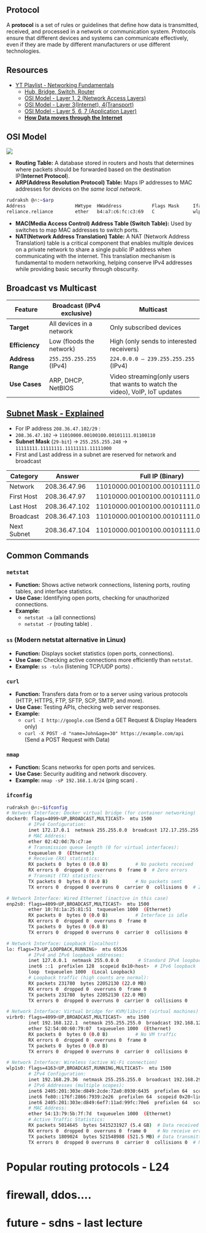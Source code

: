## Protocol

A **protocol** is a set of rules or guidelines that define how data is transmitted, received, and processed in a network or communication system. Protocols ensure that different devices and systems can communicate effectively, even if they are made by different manufacturers or use different technologies.


## Resources
- [YT Playlist - Networking Fundamentals](https://www.youtube.com/playlist?list=PLIFyRwBY_4bRLmKfP1KnZA6rZbRHtxmXi)
   - [Hub, Bridge, Switch, Router](https://youtu.be/H7-NR3Q3BeI?si=tR2Cehz4ls3uCt4m)
   - [OSI Model - Layer 1, 2 (Network Access Layers)](https://youtu.be/H7-NR3Q3BeI?si=tR2Cehz4ls3uCt4m)
   - [OSI Model - Layer 3(Internet), 4(Transport)](https://youtu.be/0aGqGKrRE0g?si=V2yKC54iKpmHM-3i)
   - [OSI Model - Layer 5, 6, 7 (Application Layer)](https://youtu.be/2iFFRqzX3yE?si=JJ_tmTmY6d-GMjYS)
   - [**How Data moves through the Internet**](https://youtu.be/YJGGYKAV4pA?si=DLCunOcloJ4hAnWi)


## OSI Model
![](https://pbs.twimg.com/media/Fhib8hlUoAEPq1U?format=jpg&name=4096x4096) 

- **Routing Table:** A database stored in routers and hosts that determines where packets should be forwarded based on the destination IP(**Internet Protocol**).
- **ARP(Address Resolution Protocol) Table:** Maps IP addresses to MAC addresses for devices on the *same local network*.
```bash
rudraksh @🔥:~$arp
Address                  HWtype  HWaddress           Flags Mask     Iface
reliance.reliance        ether   b4:a7:c6:fc:c3:69   C              wlp1s0
```
- **MAC(Media Access Control) Address Table (Switch Table):** Used by switches to map MAC addresses to switch ports.
- **NAT(Network Address Translation) Table:** A NAT (Network Address Translation) table is a critical component that enables multiple devices on a private network to share a single public IP address when communicating with the internet. This translation mechanism is fundamental to modern networking, helping conserve IPv4 addresses while providing basic security through obscurity.

## Broadcast vs Multicast
| Feature          | Broadcast (IPv4 exclusive)                         | Multicast                          |  
|------------------|------------------------------------|------------------------------------|  
| **Target**       | All devices in a network           | Only subscribed devices            |  
| **Efficiency**   | Low (floods the network)           | High (only sends to interested receivers) |  
| **Address Range**| `255.255.255.255` (IPv4)           | `224.0.0.0 – 239.255.255.255` (IPv4) |  
| **Use Cases**    | ARP, DHCP, NetBIOS                 | Video streaming(only users that wants to watch the video), VoIP, IoT updates |  



## [Subnet Mask - Explained](https://youtu.be/s_Ntt6eTn94?si=72uI-Mc9dEy9JF2s&t=661) 

   - For IP address `208.36.47.102/29` :
   - `208.36.47.102` → `11010000.00100100.00101111.01100110`
   - **Subnet Mask** (`29-bit`) → `255.255.255.248` → `11111111.11111111.11111111.11111000`
   - First and Last address in a subnet are reserved for network and broadcast

   | Category      |    Answer     | Full IP (Binary) |
   |---------------|---------------|------------------|
   | Network       | 208.36.47.96  | 11010000.00100100.00101111.01100000   |
   | First Host    | 208.36.47.97  | 11010000.00100100.00101111.01100001   | 
   | Last Host     | 208.36.47.102 | 11010000.00100100.00101111.01100110   |
   | Broadcast     | 208.36.47.103 | 11010000.00100100.00101111.01100111   |
   | Next Subnet   | 208.36.47.104 | 11010000.00100100.00101111.01101000   |


## Common Commands

### **`netstat`**  
- **Function:** Shows active network connections, listening ports, routing tables, and interface statistics.  
- **Use Case:** Identifying open ports, checking for unauthorized connections.  
- **Example:**  
  - `netstat -a` (all connections)  
  - `netstat -r` (routing table) .  

### **`ss`**  (Modern netstat alternative in Linux)
- **Function:** Displays socket statistics (open ports, connections).  
- **Use Case:** Checking active connections more efficiently than `netstat`.  
- **Example:** `ss -tuln` (listening TCP/UDP ports) .  

### **`curl`**  
- **Function:** Transfers data from or to a server using various protocols (HTTP, HTTPS, FTP, SFTP, SCP, SMTP, and more).  
- **Use Case:** Testing APIs, checking web server responses.  
- **Example:** 
   - `curl -I http://google.com` (Send a GET Request & Display Headers only)
   - `curl -X POST -d "name=John&age=30" https://example.com/api` (Send a POST Request with Data)

### **`nmap`**  
- **Function:** Scans networks for open ports and services.  
- **Use Case:** Security auditing and network discovery.  
- **Example:** `nmap -sP 192.168.1.0/24` (ping scan) .  



### **`ifconfig`**  
```bash
rudraksh @🔥:~$ifconfig
# Network Interface: Docker virtual bridge (for container networking)
docker0: flags=4099<UP,BROADCAST,MULTICAST>  mtu 1500
        # IPv4 Configuration:
        inet 172.17.0.1  netmask 255.255.0.0  broadcast 172.17.255.255  
        # MAC Address:
        ether 02:42:0d:7b:c7:ae  
        # Transmission queue length (0 for virtual interfaces):
        txqueuelen 0  (Ethernet)  
        # Receive (RX) statistics:
        RX packets 0  bytes 0 (0.0 B)          # No packets received
        RX errors 0  dropped 0  overruns 0  frame 0  # Zero errors
        # Transmit (TX) statistics:
        TX packets 0  bytes 0 (0.0 B)          # No packets sent
        TX errors 0  dropped 0 overruns 0  carrier 0  collisions 0  # Zero errors

# Network Interface: Wired Ethernet (inactive in this case)
enp2s0: flags=4099<UP,BROADCAST,MULTICAST>  mtu 1500
        ether 10:7d:1a:25:81:51  txqueuelen 1000  (Ethernet)
        RX packets 0  bytes 0 (0.0 B)          # Interface is idle
        RX errors 0  dropped 0  overruns 0  frame 0
        TX packets 0  bytes 0 (0.0 B)
        TX errors 0  dropped 0 overruns 0  carrier 0  collisions 0

# Network Interface: Loopback (localhost)
lo: flags=73<UP,LOOPBACK,RUNNING>  mtu 65536
        # IPv4 and IPv6 loopback addresses:
        inet 127.0.0.1  netmask 255.0.0.0       # Standard IPv4 loopback
        inet6 ::1  prefixlen 128  scopeid 0x10<host>  # IPv6 loopback
        loop  txqueuelen 1000  (Local Loopback)
        # Loopback traffic (high counts are normal):
        RX packets 231780  bytes 22052130 (22.0 MB)  
        RX errors 0  dropped 0  overruns 0  frame 0
        TX packets 231780  bytes 22052130 (22.0 MB)
        TX errors 0  dropped 0 overruns 0  carrier 0  collisions 0

# Network Interface: Virtual bridge for KVM/libvirt (virtual machines)
virbr0: flags=4099<UP,BROADCAST,MULTICAST>  mtu 1500
        inet 192.168.122.1  netmask 255.255.255.0  broadcast 192.168.122.255
        ether 52:54:00:60:79:07  txqueuelen 1000  (Ethernet)
        RX packets 0  bytes 0 (0.0 B)          # No VM traffic
        RX errors 0  dropped 0  overruns 0  frame 0
        TX packets 0  bytes 0 (0.0 B)
        TX errors 0  dropped 0 overruns 0  carrier 0  collisions 0

# Network Interface: Wireless (active Wi-Fi connection)
wlp1s0: flags=4163<UP,BROADCAST,RUNNING,MULTICAST>  mtu 1500
        # IPv4 Configuration:
        inet 192.168.29.36  netmask 255.255.255.0  broadcast 192.168.29.255  
        # IPv6 Addresses (multiple scopes):
        inet6 2405:201:303e:d849:2cde:72a0:8930:6435  prefixlen 64  scopeid 0x0<global>  # Public IPv6
        inet6 fe80::176f:2866:7939:2e26  prefixlen 64  scopeid 0x20<link>  # Link-local IPv6
        inet6 2405:201:303e:d849:6ef7:11ad:99fc:70e6  prefixlen 64  scopeid 0x0<global>  # Temporary IPv6
        # MAC Address:
        ether 54:13:79:5b:7f:7d  txqueuelen 1000  (Ethernet)
        # Active Traffic Statistics:
        RX packets 5014645  bytes 5415231927 (5.4 GB)  # Data received
        RX errors 0  dropped 0  overruns 0  frame 0    # No receive errors
        TX packets 1809024  bytes 521548988 (521.5 MB) # Data transmitted
        TX errors 0  dropped 0 overruns 0  carrier 0  collisions 0  # No transmit errors
```





# Popular routing protocols - L24 

# firewall, ddos....

# future - sdns - last lecture
